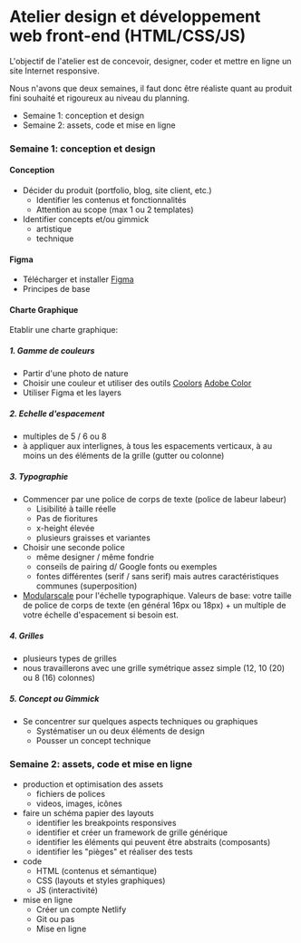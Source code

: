 # Atelier design et développement web front-end (HTML/CSS/JS)

L'objectif de l'atelier est de concevoir, designer, coder et mettre en ligne un site Internet responsive.

Nous n'avons que deux semaines, il faut donc être réaliste quant au produit fini souhaité et rigoureux au niveau du planning.

- Semaine 1: conception et design
- Semaine 2: assets, code et mise en ligne

### Semaine 1: conception et design

#### Conception

- Décider du produit (portfolio, blog, site client, etc.)
  - Identifier les contenus et fonctionnalités
  - Attention au scope (max 1 ou 2 templates)
- Identifier concepts et/ou gimmick
  - artistique
  - technique

#### Figma

- Télécharger et installer [Figma](https://www.figma.com/downloads/)
- Principes de base

#### Charte Graphique

Etablir une charte graphique:

##### 1. Gamme de couleurs

- Partir d'une photo de nature
- Choisir une couleur et utiliser des outils [Coolors](https://coolors.co/) [Adobe Color](https://color.adobe.com/)
- Utiliser Figma et les layers

##### 2. Echelle d'espacement

- multiples de 5 / 6 ou 8
- à appliquer aux interlignes, à tous les espacements verticaux, à au moins un des éléments de la grille (gutter ou colonne)

##### 3. Typographie

- Commencer par une police de corps de texte (police de labeur labeur)
  - Lisibilité à taille réelle
  - Pas de fioritures
  - x-height élevée
  - plusieurs graisses et variantes
- Choisir une seconde police
  - même designer / même fondrie
  - conseils de pairing d/ Google fonts ou exemples
  - fontes différentes (serif / sans serif) mais autres caractéristiques communes (superposition)
- [Modularscale](https://www.modularscale.com/) pour l'échelle typographique. Valeurs de base: votre taille de police de corps de texte (en général 16px ou 18px) + un multiple de votre échelle d'espacement si besoin est.

##### 4. Grilles

- plusieurs types de grilles
- nous travaillerons avec une grille symétrique assez simple (12, 10 (20) ou 8 (16) colonnes)

##### 5. Concept ou Gimmick

- Se concentrer sur quelques aspects techniques ou graphiques
  - Systématiser un ou deux éléments de design
  - Pousser un concept technique

### Semaine 2: assets, code et mise en ligne

- production et optimisation des assets
  - fichiers de polices
  - videos, images, icônes
- faire un schéma papier des layouts
  - identifier les breakpoints responsives
  - identifier et créer un framework de grille générique
  - identifier les éléments qui peuvent être abstraits (composants)
  - identifier les "pièges" et réaliser des tests
- code
  - HTML (contenus et sémantique)
  - CSS (layouts et styles graphiques)
  - JS (interactivité)
- mise en ligne
  - Créer un compte Netlify
  - Git ou pas
  - Mise en ligne
